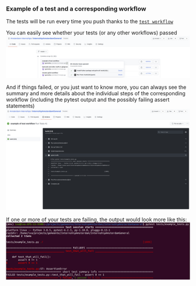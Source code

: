 ### Example of a test and a corresponding workflow
The tests will be run every time you push thanks to the [`test workflow`](../.github/workflows/test_workflow.yml)

You can easily see whether your tests (or any other workflows) passed
![](../media/examples/workflow_passed_example.png)

And if things failed, or you just want to know more, you can always see 
the summary and more details about the individual steps of the corresponding workflow
(including the pytest output and the possibly failing assert statements)
![](../media/examples/workflow_summary.png)

If one or more of your tests are failing, the output would look more like this:
![](../media/examples/failed_test_example.png)